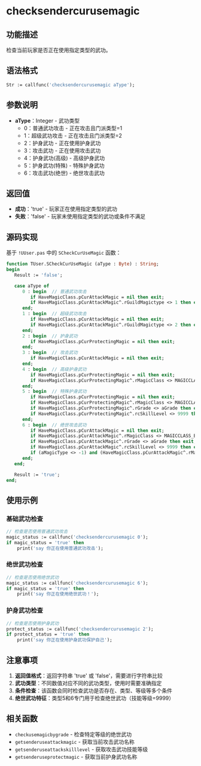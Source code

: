 # checksendercurusemagic

## 功能描述
检查当前玩家是否正在使用指定类型的武功。

## 语法格式
```pascal
Str := callfunc('checksendercurusemagic aType');
```

## 参数说明
- **aType**：Integer - 武功类型
  - 0：普通武功攻击 - 正在攻击且门派类型=1
  - 1：超级武功攻击 - 正在攻击且门派类型=2
  - 2：护身武功 - 正在使用护身武功
  - 3：攻击武功 - 正在使用攻击武功
  - 4：护身武功(高级) - 高级护身武功
  - 5：护身武功(特殊) - 特殊护身武功
  - 6：攻击武功(绝世) - 绝世攻击武功

## 返回值
- **成功**：'true' - 玩家正在使用指定类型的武功
- **失败**：'false' - 玩家未使用指定类型的武功或条件不满足

## 源码实现
基于 `!UUser.pas` 中的 `SCheckCurUseMagic` 函数：

```pascal
function TUser.SCheckCurUseMagic (aType : Byte) : String;
begin
   Result := 'false';

   case aType of
      0 : begin  // 普通武功攻击
         if HaveMagicClass.pCurAttackMagic = nil then exit;
         if HaveMagicClass.pCurAttackMagic^.rGuildMagictype <> 1 then exit;
      end;
      1 : begin  // 超级武功攻击
         if HaveMagicClass.pCurAttackMagic = nil then exit;
         if HaveMagicClass.pCurAttackMagic^.rGuildMagictype <> 2 then exit;
      end;
      2 : begin  // 护身武功
         if HaveMagicClass.pCurProtectingMagic = nil then exit;
      end;
      3 : begin  // 攻击武功
         if HaveMagicClass.pCurAttackMagic = nil then exit;
      end;
      4 : begin  // 高级护身武功
         if HaveMagicClass.pCurProtectingMagic = nil then exit;
         if HaveMagicClass.pCurProtectingMagic^.rMagicClass <> MAGICCLASS_BESTMAGIC then exit;
      end;
      5 : begin  // 特殊护身武功
         if HaveMagicClass.pCurProtectingMagic = nil then exit;
         if HaveMagicClass.pCurProtectingMagic^.rMagicClass <> MAGICCLASS_BESTMAGIC then exit;
         if HaveMagicClass.pCurProtectingMagic^.rGrade <> aGrade then exit;
         if HaveMagicClass.pCurProtectingMagic^.rcSkillLevel <> 9999 then exit;
      end;
      6 : begin  // 绝世攻击武功
         if HaveMagicClass.pCurAttackMagic = nil then exit;
         if HaveMagicClass.pCurAttackMagic^.rMagicClass <> MAGICCLASS_BESTMAGIC then exit;
         if HaveMagicClass.pCurAttackMagic^.rGrade <> aGrade then exit;
         if HaveMagicClass.pCurAttackMagic^.rcSkillLevel <> 9999 then exit;
         if (aMagicType <> -1) and (HaveMagicClass.pCurAttackMagic^.rMagicType <> aMagictype) then exit;
      end;
   end;

   Result := 'true';
end;
```

## 使用示例

### 基础武功检查
```pascal
// 检查是否使用普通武功攻击
magic_status := callfunc('checksendercurusemagic 0');
if magic_status = 'true' then
    print('say 你正在使用普通武功攻击');
```

### 绝世武功检查
```pascal
// 检查是否使用绝世武功
magic_status := callfunc('checksendercurusemagic 6');
if magic_status = 'true' then
    print('say 你正在使用绝世武功！');
```

### 护身武功检查
```pascal
// 检查是否使用护身武功
protect_status := callfunc('checksendercurusemagic 2');
if protect_status = 'true' then
    print('say 你正在使用护身武功保护自己');
```

## 注意事项

1. **返回值格式**：返回字符串 'true' 或 'false'，需要进行字符串比较
2. **武功类型**：不同数值对应不同的武功类型，使用时需要准确指定
3. **条件检查**：该函数会同时检查武功是否存在、类型、等级等多个条件
4. **绝世武功特征**：类型5和6专门用于检查绝世武功（技能等级=9999）

## 相关函数
- `checkusemagicbygrade` - 检查特定等级的绝世武功
- `getsenderuseattackmagic` - 获取当前攻击武功名称
- `getsenderuseattackskilllevel` - 获取攻击武功技能等级
- `getsenderuseprotectmagic` - 获取当前护身武功名称